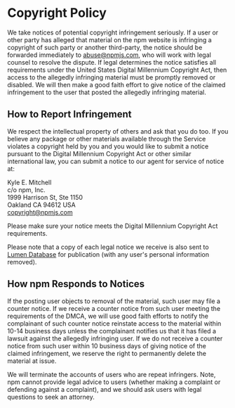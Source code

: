 # Copyright Policy

We take notices of potential copyright infringement seriously.  If a
user or other party has alleged that material on the npm website is
infringing a copyright of such party or another third-party, the
notice should be forwarded immediately to <abuse@npmjs.com>, who will
work with legal counsel to resolve the dispute.  If legal determines
the notice satisfies all requirements under the United States Digital
Millennium Copyright Act, then access to the allegedly infringing
material must be promptly removed or disabled.  We will then make a
good faith effort to give notice of the claimed infringement to the
user that posted the allegedly infringing material.

## How to Report Infringement

We respect the intellectual property of others and ask that you do
too. If you believe any package or other materials available through
the Service violates a copyright held by you and you would like to
submit a notice pursuant to the Digital Millennium Copyright Act or
other similar international law, you can submit a notice to our agent
for service of notice at:

Kyle E. Mitchell  
c/o npm, Inc.  
1999 Harrison St, Ste 1150  
Oakland CA 94612 USA  
<copyright@npmjs.com>

Please make sure your notice meets the Digital Millennium Copyright
Act requirements.

Please note that a copy of each legal notice we receive is also sent
to [Lumen Database](https://lumendatabase.org) for publication
(with any user's personal information removed).

## How npm Responds to Notices

If the posting user objects to removal of the material, such user may
file a counter notice.  If we receive a counter notice from such user
meeting the requirements of the DMCA, we will use good faith efforts
to notify the complainant of such counter notice reinstate access to
the material within 10-14 business days unless the complainant
notifies us that it has filed a lawsuit against the allegedly
infringing user. If we do not receive a counter notice from such
user within 10 business days of giving notice of the claimed
infringement, we reserve the right to permanently delete the material
at issue.

We will terminate the accounts of users who are repeat infringers.
Note, npm cannot provide legal advice to users (whether making a
complaint or defending against a complaint), and we should ask users
with legal questions to seek an attorney.
